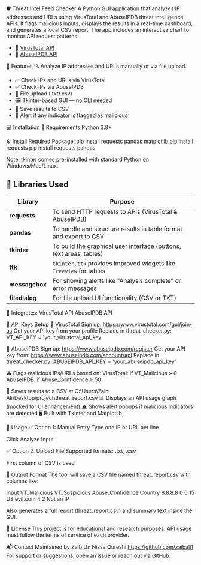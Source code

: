 🛡️ Threat Intel Feed Checker
A Python GUI application that analyzes IP addresses and URLs using VirusTotal and AbuseIPDB threat intelligence APIs. It flags malicious inputs, displays the results in a real-time dashboard, and generates a local CSV report. The app includes an interactive chart to monitor API request patterns.

- 🦠 [VirusTotal API](https://www.virustotal.com/)
- 🚨 [AbuseIPDB API](https://www.abuseipdb.com/)


📌 Features
🔍 Analyze IP addresses and URLs manually or via file upload.
- ✅ Check IPs and URLs via VirusTotal
- ✅ Check IPs via AbuseIPDB
- 📂 File upload (.txt/.csv)
- 🖼️ Tkinter-based GUI — no CLI needed
- 💾 Save results to CSV
- 🔔 Alert if any indicator is flagged as malicious


💻 Installation
🔧 Requirements
Python 3.8+

⚙️ Install Required Package:
pip install requests pandas matplotlib
pip install requests
pip install requests pandas

Note: tkinter comes pre-installed with standard Python on Windows/Mac/Linux.

## 🧠 Libraries Used

| Library       | Purpose                                                                 |
|---------------|-------------------------------------------------------------------------|
| **requests**  | To send HTTP requests to APIs (VirusTotal & AbuseIPDB)                  |
| **pandas**    | To handle and structure results in table format and export to CSV       |
| **tkinter**   | To build the graphical user interface (buttons, text areas, tables)     |
| **ttk**       | `tkinter.ttk` provides improved widgets like `Treeview` for tables      |
| **messagebox**| For showing alerts like "Analysis complete" or error messages           |
| **filedialog**| For file upload UI functionality (CSV or TXT)  


🧠 Integrates:
VirusTotal API
AbuseIPDB API

🔐 API Keys Setup
🧪 VirusTotal
Sign up: https://www.virustotal.com/gui/join-us
Get your API key from your profile
Replace in threat_checker.py:
VT_API_KEY = 'your_virustotal_api_key'


🚨 AbuseIPDB
Sign up: https://www.abuseipdb.com/register
Get your API key from: https://www.abuseipdb.com/account/api
Replace in threat_checker.py:
ABUSEIPDB_API_KEY = 'your_abuseipdb_api_key'


⚠️ Flags malicious IPs/URLs based on:
VirusTotal: if VT_Malicious > 0
AbuseIPDB: if Abuse_Confidence ≥ 50



📂 Saves results to a CSV at C:\Users\Zaib Ali\Desktop\project\threat_report.csv
📊 Displays an API usage graph (mocked for UI enhancement)
⚠️ Shows alert popups if malicious indicators are detected
🖥️ Built with Tkinter and Matplotlib



🚀 Usage
✅ Option 1: Manual Entry
Type one IP or URL per line

Click Analyze Input

✅ Option 2: Upload File
Supported formats: .txt, .csv

First column of CSV is used


💾 Output Format
The tool will save a CSV file named threat_report.csv with columns like:

Input	VT_Malicious	VT_Suspicious	Abuse_Confidence	Country
8.8.8.8	0	0	15	US
evil.com	4	2	Not an IP

Also generates a full report (threat_report.csv) and summary text inside the GUI.


📜 License
This project is for educational and research purposes. API usage must follow the terms of service of each provider.


📬 Contact
Maintained by Zaib Un Nissa Qureshi
https://github.com/zaibali1
For support or suggestions, open an issue or reach out via GitHub.





